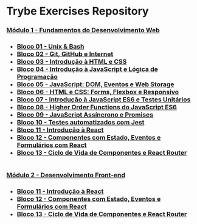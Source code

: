 # Trybe Exercises Repository 

<div>
  <h3><a href="/exercises/modulo_01">Módulo 1 - Fundamentos do Desenvolvimento Web</a><h3>
  <ul>
    <li><a href="/exercises/modulo_01/">Bloco 01 - Unix & Bash</a></li>
    <li><a href="/exercises/modulo_01/">Bloco 02 - Git, GitHub e Internet</a></li>
    <li><a href="/exercises/modulo_01/bloco_03">Bloco 03 - Introdução à HTML e CSS</a></li>
    <li><a href="/exercises/modulo_01/bloco_04">Bloco 04 - Introdução à JavaScript e Lógica de Programação</a></li>
    <li><a href="/exercises/modulo_01/bloco_05">Bloco 05 - JavaScript: DOM, Eventos e Web Storage</a></li>
    <li><a href="/exercises/modulo_01/bloco_06">Bloco 06 - HTML e CSS: Forms, Flexbox e Responsivo</a></li>
    <li><a href="/exercises/modulo_01/bloco_07">Bloco 07 - Introdução à JavaScript ES6 e Testes Unitários</a></li>
    <li><a href="/exercises/modulo_01/bloco_08">Bloco 08 - Higher Order Functions do JavaScript ES6</a></li>
    <li><a href="/exercises/modulo_01/bloco_09">Bloco 09 - JavaScript Assíncrono e Promises</a></li>
    <li><a href="/exercises/modulo_01/bloco_10">Bloco 10 - Testes automatizados com Jest</a></li>
    <li><a href="/exercises/bloco_11">Bloco 11 - Introdução à React</a></li>
    <li><a href="/exercises/bloco_12">Bloco 12 - Componentes com Estado, Eventos e Formulários com React</a></li>
    <li><a href="/exercises/bloco_13">Bloco 13 - Ciclo de Vida de Componentes e React Router</a></li>
  <ul>
</div>

#

<div>
  <h3><a href="/exercises/modulo_02">Módulo 2 - Desenvolvimento Front-end</a><h3>
  <ul>
    <li><a href="/exercises/modulo_02/bloco_11">Bloco 11 - Introdução à React</a></li>
    <li><a href="/exercises/modulo_02/bloco_12">Bloco 12 - Componentes com Estado, Eventos e Formulários com React</a></li>
    <li><a href="/exercises/modulo_02/bloco_13">Bloco 13 - Ciclo de Vida de Componentes e React Router</a></li>
  <ul>
</div>

#